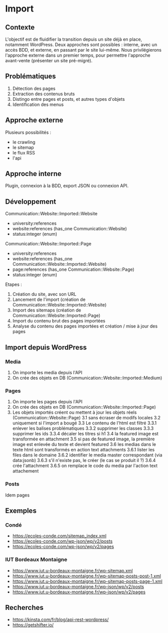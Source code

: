 # Import

## Contexte

L'objectif est de fluidifier la transition depuis un site déjà en place, notamment WordPress. Deux approches sont possibles : interne, avec un accès BDD, et externe, en passant par le site lui-même. Nous privilégierons l'approche externe dans un premier temps, pour permettre l'approche avant-vente (présenter un site pré-migré).

## Problématiques

1. Détection des pages
2. Extraction des contenus bruts
3. Distingo entre pages et posts, et autres types d'objets
4. Identification des menus

## Approche externe

Plusieurs possibilités :
- le crawling
- le sitemap
- le flux RSS
- l'api

## Approche interne

Plugin, connexion à la BDD, export JSON ou connexion API.

## Développement

Communication::Website::Imported::Website
- university:references
- website:references (has_one Communication::Website)
- status:integer (enum)

Communication::Website::Imported::Page
- university:references
- website:references (has_one Communication::Website::Imported::Website)
- page:references (has_one Communication::Website::Page)
- status:integer (enum)

Etapes :
1. Création du site, avec son URL
2. Lancement de l'import (création de Communication::Website::Imported::Website)
3. Import des sitemaps (création de Communication::Website::Imported::Page)
4. Import du contenu brut des pages importées
5. Analyse du contenu des pages importées et création / mise à jour des pages

## Import depuis WordPress

### Media
1. On importe les media depuis l'API
2. On crée des objets en DB (Communication::Website::Imported::Medium)

### Pages
1. On importe les pages depuis l'API
2. On crée des objets en DB (Communication::Website::Imported::Page)
3. Les objets importés créent ou mettent à jour les objets réels (Communication::Website::Page)
    3.1 sans écraser de modifs locales
    3.2 uniquement si l'import a bougé
    3.3 Le contenu de l'html est filtré
        3.3.1 enlever les balises problématiques
        3.3.2 supprimer les classes
        3.3.3 supprimer les ids
        3.3.4 décaler les titres si h1
    3.4 la featured image est transformée en attachment
    3.5 si pas de featured image, la première image est enlevée du texte et devient featured
    3.6 les medias dans le texte html sont transformés en action text attachments
        3.6.1 lister les files dans le domaine
        3.6.2 identifier le media master correspondant (via data:jsonb)
        3.6.3 s'il n'existe pas, le créer (le cas se produit il ?)
        3.6.4 crée l'attachment
        3.6.5 on remplace le code du media par l'action text attachement

### Posts
Idem pages

## Exemples

### Condé

- https://ecoles-conde.com/sitemap_index.xml
- https://ecoles-conde.com/wp-json/wp/v2/posts
- https://ecoles-conde.com/wp-json/wp/v2/pages

### IUT Bordeaux Montaigne

- https://www.iut.u-bordeaux-montaigne.fr/wp-sitemap.xml
- https://www.iut.u-bordeaux-montaigne.fr/wp-sitemap-posts-post-1.xml
- https://www.iut.u-bordeaux-montaigne.fr/wp-sitemap-posts-page-1.xml
- https://www.iut.u-bordeaux-montaigne.fr/wp-json/wp/v2/posts
- https://www.iut.u-bordeaux-montaigne.fr/wp-json/wp/v2/pages

## Recherches

- https://kinsta.com/fr/blog/api-rest-wordpress/
- https://getshifter.io/

